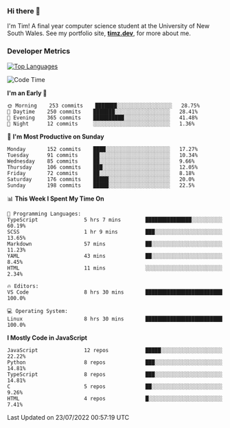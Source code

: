 ### Hi there 👋

I'm Tim! A final year computer science student at the University of New South
Wales. See my portfolio site, <strong><a href="https://timz.dev">timz.dev</a></strong>,
for more about me.

### Developer Metrics

[![Top Languages](https://github-readme-stats.vercel.app/api/wakatime?username=Tymotex&langs_count=5&custom_title=Top%205%20Languages&hide=Other&theme=material-palenight)](https://github.com/anuraghazra/github-readme-stats)

<!--START_SECTION:waka-->
![Code Time](http://img.shields.io/badge/Code%20Time-900%20hrs%2042%20mins-blue)

**I'm an Early 🐤** 

```text
🌞 Morning    253 commits    ███████░░░░░░░░░░░░░░░░░░   28.75% 
🌆 Daytime    250 commits    ███████░░░░░░░░░░░░░░░░░░   28.41% 
🌃 Evening    365 commits    ██████████░░░░░░░░░░░░░░░   41.48% 
🌙 Night      12 commits     ░░░░░░░░░░░░░░░░░░░░░░░░░   1.36%

```
📅 **I'm Most Productive on Sunday** 

```text
Monday       152 commits    ████░░░░░░░░░░░░░░░░░░░░░   17.27% 
Tuesday      91 commits     ██░░░░░░░░░░░░░░░░░░░░░░░   10.34% 
Wednesday    85 commits     ██░░░░░░░░░░░░░░░░░░░░░░░   9.66% 
Thursday     106 commits    ███░░░░░░░░░░░░░░░░░░░░░░   12.05% 
Friday       72 commits     ██░░░░░░░░░░░░░░░░░░░░░░░   8.18% 
Saturday     176 commits    █████░░░░░░░░░░░░░░░░░░░░   20.0% 
Sunday       198 commits    █████░░░░░░░░░░░░░░░░░░░░   22.5%

```


📊 **This Week I Spent My Time On** 

```text
💬 Programming Languages: 
TypeScript               5 hrs 7 mins        ███████████████░░░░░░░░░░   60.19% 
SCSS                     1 hr 9 mins         ███░░░░░░░░░░░░░░░░░░░░░░   13.65% 
Markdown                 57 mins             ██░░░░░░░░░░░░░░░░░░░░░░░   11.23% 
YAML                     43 mins             ██░░░░░░░░░░░░░░░░░░░░░░░   8.45% 
HTML                     11 mins             ░░░░░░░░░░░░░░░░░░░░░░░░░   2.34%

🔥 Editors: 
VS Code                  8 hrs 30 mins       █████████████████████████   100.0%

💻 Operating System: 
Linux                    8 hrs 30 mins       █████████████████████████   100.0%

```

**I Mostly Code in JavaScript** 

```text
JavaScript               12 repos            █████░░░░░░░░░░░░░░░░░░░░   22.22% 
Python                   8 repos             ███░░░░░░░░░░░░░░░░░░░░░░   14.81% 
TypeScript               8 repos             ███░░░░░░░░░░░░░░░░░░░░░░   14.81% 
C                        5 repos             ██░░░░░░░░░░░░░░░░░░░░░░░   9.26% 
HTML                     4 repos             █░░░░░░░░░░░░░░░░░░░░░░░░   7.41%

```



 Last Updated on 23/07/2022 00:57:19 UTC
<!--END_SECTION:waka-->

<!-- [![Tymotex's GitHub stats](https://github-readme-stats.vercel.app/api?username=Tymotex)](https://github.com/anuraghazra/github-readme-stats) -->
